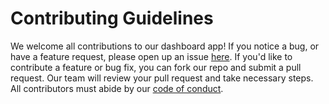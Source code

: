 # Contributing Guidelines

We welcome all contributions to our dashboard app! If you notice a bug, or have a feature request, please open up an issue [here](https://github.com/UBC-MDS/safe_vancity-R/issues/new). If you'd like to contribute a feature or bug fix, you can fork our repo and submit a pull request. Our team will review your pull request and take necessary steps. All contributors must abide by our [code of conduct](https://github.com/UBC-MDS/safe_vancity-R/blob/main/CODE_OF_CONDUCT.md).
